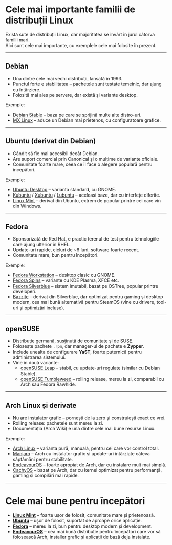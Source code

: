 # Cele mai importante familii de distribuții Linux

Există sute de distribuții Linux, dar majoritatea se învârt în jurul câtorva familii mari.  
Aici sunt cele mai importante, cu exemplele cele mai folosite în prezent.  

---

## **Debian**

- Una dintre cele mai vechi distribuții, lansată în 1993.  
- Punctul forte e stabilitatea – pachetele sunt testate temeinic, dar ajung cu întârziere.  
- Folosită mai ales pe servere, dar există și variante desktop.  

Exemple:  
- [Debian Stable](https://www.debian.org/) – baza pe care se sprijină multe alte distro-uri.  
- [MX Linux](https://mxlinux.org/) – aduce un Debian mai prietenos, cu configuratoare grafice.  

---

## **Ubuntu (derivat din Debian)**

- Gândit să fie mai accesibil decât Debian.  
- Are suport comercial prin Canonical și o mulțime de variante oficiale.  
- Comunitate foarte mare, ceea ce îl face o alegere populară pentru începători.  

Exemple: 
- [Ubuntu Desktop](https://ubuntu.com/desktop) – varianta standard, cu GNOME.  
- [Kubuntu](https://kubuntu.org/) / [Xubuntu](https://xubuntu.org/) / [Lubuntu](https://lubuntu.me/) – aceleași baze, dar cu interfețe diferite.  
- [Linux Mint](https://linuxmint.com/) – derivat din Ubuntu, extrem de popular printre cei care vin din Windows.  

---

## **Fedora**

- Sponsorizată de Red Hat, e practic terenul de test pentru tehnologiile care ajung ulterior în RHEL.  
- Update-uri rapide, cicluri de ~6 luni, software foarte recent.  
- Comunitate mare, bun pentru începători.  

Exemple:  
- [Fedora Workstation](https://fedoraproject.org/workstation/) – desktop clasic cu GNOME.  
- [Fedora Spins](https://spins.fedoraproject.org/) – variante cu KDE Plasma, XFCE etc.  
- [Fedora Silverblue](https://silverblue.fedoraproject.org/) – sistem imutabil, bazat pe OSTree, popular printre developeri.  
- [Bazzite](https://bazzite.gg/) – derivat din Silverblue, dar optimizat pentru gaming și desktop modern, cea mai bună alternativă pentru SteamOS (vine cu drivere, tool-uri și optimizări incluse).  

---

## **openSUSE**

- Distribuție germană, susținută de comunitate și de SUSE.  
- Folosește pachete `.rpm`, dar manager-ul de pachete e **Zypper**.  
- Include unealta de configurare **YaST**, foarte puternică pentru administrarea sistemului.  
- Vine în două variante:  
  - [openSUSE Leap](https://get.opensuse.org/leap/) – stabil, cu update-uri regulate (similar cu Debian Stable).  
  - [openSUSE Tumbleweed](https://get.opensuse.org/tumbleweed/) – rolling release, mereu la zi, comparabil cu Arch sau Fedora Rawhide.  


---
## **Arch Linux și derivate**

- Nu are instalator grafic – pornești de la zero și construiești exact ce vrei.  
- Rolling release: pachetele sunt mereu la zi.  
- Documentația (Arch Wiki) e una dintre cele mai bune resurse Linux.  

Exemple: 
- [Arch Linux](https://archlinux.org/) – varianta pură, manuală, pentru cei care vor control total.  
- [Manjaro](https://manjaro.org/) – Arch cu instalator grafic și update-uri întârziate câteva săptămâni pentru stabilitate.  
- [EndeavourOS](https://endeavouros.com/) – foarte apropiat de Arch, dar cu instalare mult mai simplă.  
- [CachyOS](https://cachyos.org/) – bazat pe Arch, dar cu kernel optimizat pentru performanță, gaming și compilări mai rapide.  

---

# **Cele mai bune pentru începători**

- [**Linux Mint**](https://linuxmint.com/) – foarte ușor de folosit, comunitate mare și prietenoasă.  
- [**Ubuntu**](https://ubuntu.com/desktop) – ușor de folosit, suportat de aproape orice aplicație.  
- [**Fedora**](https://fedoraproject.org/workstation/) – mereu la zi, bun pentru desktop modern și development.  
- [**EndeavourOS**](https://endeavouros.com/) – cea mai bună distribuție pentru începători care vor să folosească Arch, installer grafic și aplicații de bază deja instalate.  
